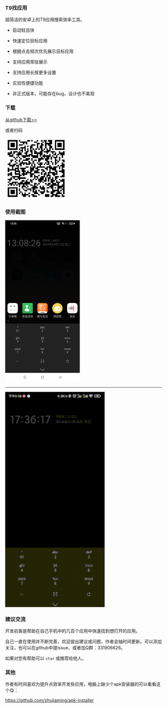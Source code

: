 ### T9找应用

超简洁的安卓上的T9应用搜索效率工具。

- 启动轻且快
- 快速定位目标应用
- 根据点击频次优先展示目标应用
- 支持应用常驻展示
- 支持应用长按更多设置
- 实验性便捷功能

- 非正式版本，可能存在bug，设计也不美观


### 下载

[从github下载>>](https://github.com/zhujiaming/T9AppFinder/releases)

或者扫码

![](/res/dc.png)


### 使用截图

![](/res/ss.png)

----

![](/res/sss.gif)

### 建议交流

开发初衷是帮助在自己手机中的几百个应用中快速找到想打开的应用。

自己一直在使用并不断完善，欢迎提出建议或问题，作者会抽时间更新。可以添加关注，也可以在github中提issue、或者加Q群：331906626。

如果对您有帮助可以 `star` 或推荐给他人。

### 其他

作者有时间喜欢为提升点效率开发些应用，电脑上缺少个apk安装器的可以看看这个😋：

https://github.com/zhujiaming/apk-installer